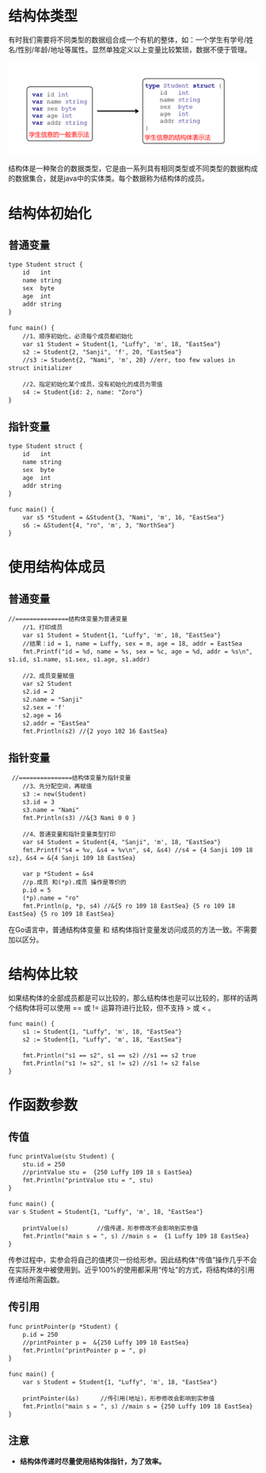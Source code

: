 # 结构体类型

有时我们需要将不同类型的数据组合成一个有机的整体，如：一个学生有学号/姓名/性别/年龄/地址等属性。显然单独定义以上变量比较繁琐，数据不便于管理。

![](../images/结构体.png)

结构体是一种聚合的数据类型，它是由一系列具有相同类型或不同类型的数据构成的数据集合，就是java中的实体类。每个数据称为结构体的成员。 

# 结构体初始化

## 普通变量

```
type Student struct {
    id   int
    name string
    sex  byte
    age  int
    addr string
}

func main() {
    //1、顺序初始化，必须每个成员都初始化
    var s1 Student = Student{1, "Luffy", 'm', 18, "EastSea"}
    s2 := Student{2, "Sanji", 'f', 20, "EastSea"}
    //s3 := Student{2, "Nami", 'm', 20} //err, too few values in struct initializer

    //2、指定初始化某个成员，没有初始化的成员为零值
    s4 := Student{id: 2, name: "Zoro"}
}
```
## 指针变量

```
type Student struct {
    id   int
    name string
    sex  byte
    age  int
    addr string
}

func main() {
    var s5 *Student = &Student{3, "Nami", 'm', 16, "EastSea"}
    s6 := &Student{4, "ro", 'm', 3, "NorthSea"}
}
```

# 使用结构体成员

## 普通变量

```
//===============结构体变量为普通变量
    //1、打印成员
    var s1 Student = Student{1, "Luffy", 'm', 18, "EastSea"}
    //结果：id = 1, name = Luffy, sex = m, age = 18, addr = EastSea
    fmt.Printf("id = %d, name = %s, sex = %c, age = %d, addr = %s\n", s1.id, s1.name, s1.sex, s1.age, s1.addr)

    //2、成员变量赋值
    var s2 Student
    s2.id = 2
    s2.name = "Sanji"
    s2.sex = 'f'
    s2.age = 16
    s2.addr = "EastSea"
    fmt.Println(s2) //{2 yoyo 102 16 EastSea}
```
## 指针变量

```
 //===============结构体变量为指针变量
    //3、先分配空间，再赋值
    s3 := new(Student)
    s3.id = 3
    s3.name = "Nami"
    fmt.Println(s3) //&{3 Nami 0 0 }

    //4、普通变量和指针变量类型打印
    var s4 Student = Student{4, "Sanji", 'm', 18, "EastSea"}
    fmt.Printf("s4 = %v, &s4 = %v\n", s4, &s4) //s4 = {4 Sanji 109 18 sz}, &s4 = &{4 Sanji 109 18 EastSea}

    var p *Student = &s4
    //p.成员 和(*p).成员 操作是等价的
    p.id = 5
    (*p).name = "ro"
    fmt.Println(p, *p, s4) //&{5 ro 109 18 EastSea} {5 ro 109 18 EastSea} {5 ro 109 18 EastSea}

```
在Go语言中，普通结构体变量 和 结构体指针变量发访问成员的方法一致。不需要加以区分。
# 结构体比较

如果结构体的全部成员都是可以比较的，那么结构体也是可以比较的，那样的话两个结构体将可以使用 == 或 != 运算符进行比较，但不支持 > 或 < 。

```
func main() {
    s1 := Student{1, "Luffy", 'm', 18, "EastSea"}
    s2 := Student{1, "Luffy", 'm', 18, "EastSea"}

    fmt.Println("s1 == s2", s1 == s2) //s1 == s2 true
    fmt.Println("s1 != s2", s1 != s2) //s1 != s2 false
}
```

# 作函数参数

## 传值

```
func printValue(stu Student) {
    stu.id = 250
    //printValue stu =  {250 Luffy 109 18 s EastSea}
    fmt.Println("printValue stu = ", stu)
}

func main() {
var s Student = Student{1, "Luffy", 'm', 18, "EastSea"}

    printValue(s)        //值传递，形参修改不会影响到实参值
    fmt.Println("main s = ", s) //main s =  {1 Luffy 109 18 EastSea}
}
```
传参过程中，实参会将自己的值拷贝一份给形参。因此结构体“传值”操作几乎不会在实际开发中被使用到。近乎100%的使用都采用“传址”的方式，将结构体的引用传递给所需函数。

## 传引用

```
func printPointer(p *Student) {
    p.id = 250
    //printPointer p =  &{250 Luffy 109 18 EastSea}
    fmt.Println("printPointer p = ", p)
}

func main() {
    var s Student = Student{1, "Luffy", 'm', 18, "EastSea"}

    printPointer(&s)      //传引用(地址)，形参修改会影响到实参值
    fmt.Println("main s = ", s) //main s = {250 Luffy 109 18 EastSea}
}
```

## 注意

*	**结构体传递时尽量使用结构体指针，为了效率。**